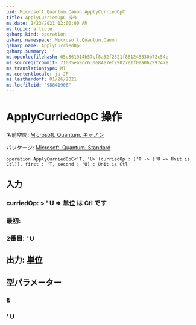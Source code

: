 ```yaml
---
uid: Microsoft.Quantum.Canon.ApplyCurriedOpC
title: ApplyCurriedOpC 操作
ms.date: 1/23/2021 12:00:00 AM
ms.topic: article
qsharp.kind: operation
qsharp.namespace: Microsoft.Quantum.Canon
qsharp.name: ApplyCurriedOpC
qsharp.summary: ''
ms.openlocfilehash: 65e861914b57cf8a32f2321f881248830b72c54e
ms.sourcegitcommit: 71605ea9cc630e84e7ef29027e1f0ea06299747e
ms.translationtype: MT
ms.contentlocale: ja-JP
ms.lasthandoff: 01/26/2021
ms.locfileid: "98841908"
---
```

# <a name="applycurriedopc-operation"></a>ApplyCurriedOpC 操作

名前空間: [Microsoft. Quantum. キャノン](xref:Microsoft.Quantum.Canon)

パッケージ: [Microsoft. Quantum. Standard](https://nuget.org/packages/Microsoft.Quantum.Standard)




```qsharp
operation ApplyCurriedOpC<'T, 'U> (curriedOp : ('T -> ('U => Unit is Ctl)), first : 'T, second : 'U) : Unit is Ctl
```


## <a name="input"></a>入力

### <a name="curriedop--t---u--unit--is-ctl"></a>curriedOp: > ' U => [単位](xref:microsoft.quantum.lang-ref.unit)  は Ctl です




### <a name="first--t"></a>最初:




### <a name="second--u"></a>2番目: ' U





## <a name="output--unit"></a>出力: [単位](xref:microsoft.quantum.lang-ref.unit)



## <a name="type-parameters"></a>型パラメーター

### <a name="t"></a>&


### <a name="u"></a>' U

